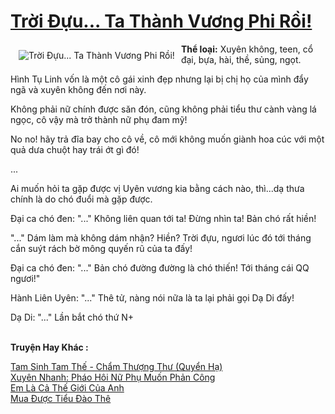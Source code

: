 <a href="https://utruyen.com/troi-duu-ta-thanh-vuong-phi-roi/17250/" title="Trời Đựu... Ta Thành Vương Phi Rồi!"><h1>Trời Đựu... Ta Thành Vương Phi Rồi!</h1></a><div style="display:table"><img align="right" style="float: left; padding: 10px;" src="https://utruyen.com/images/story/200x260/troi-duu-ta-thanh-vuong-phi-roi.jpg" alt="Trời Đựu... Ta Thành Vương Phi Rồi!"><b>Thể loại:</b> Xuyên không, teen, cổ đại, bựa, hài, thề, sủng, ngọt.<p></p>Hình Tụ Linh vốn là một cô gái xinh đẹp nhưng lại bị chị họ của mình đẩy ngã và xuyên không đến nơi này.<p></p>Không phải nữ chính được săn đón, cũng không phải tiểu thư cành vàng lá ngọc, cô vậy mà trở thành nữ phụ đam mỹ!<p></p>No no! hãy trả đĩa bay cho cô về, cô mới không muốn giành hoa cúc với một quả dưa chuột hay trái ớt gì đó!<p></p>...<p></p>Ai muốn hỏi ta gặp được vị Uyên vương kia bằng cách nào, thì...dạ thưa chính là do chó đuổi mà gặp được.<p></p>Đại ca chó đen: "..." Không liên quan tới ta! Đừng nhìn ta! Bản chó rất hiền!<p></p>"..." Dám làm mà không dám nhận? Hiền? Trời đựu, ngươi lúc đó tới tháng cắn suýt rách bờ mông quyến rũ của ta đấy!<p></p>Đại ca chó đen: "..." Bản chó đường đường là chó thiến! Tới tháng cái QQ ngươi!"<p></p>Hành Liên Uyên: "..." Thê tử, nàng nói nữa là ta lại phải gọi Dạ Di đấy!<p></p>Dạ Di: "..." Lần bắt chó thứ N+</div><p><br><b>Truyện Hay Khác :</b></p><a href="https://utruyen.com/tam-sinh-tam-the-cham-thuong-thu-quyen-ha/3941/" alt="Tam Sinh Tam Thế - Chẩm Thượng Thư (Quyển Hạ)">Tam Sinh Tam Thế - Chẩm Thượng Thư (Quyển Hạ)</a><br/><a href="https://github.com/quanluxury/ngontinhhot/tree/master/truyenhay/19273/" alt="Xuyên Nhanh: Pháo Hôi Nữ Phụ Muốn Phản Công">Xuyên Nhanh: Pháo Hôi Nữ Phụ Muốn Phản Công</a><br/><a href="https://truyenngontinhay.wordpress.com/2019/10/03/em-la-ca-the-gioi-cua-anh/" alt="Em Là Cả Thế Giới Của Anh">Em Là Cả Thế Giới Của Anh</a><br/><a href="https://github.com/quanluxury/truyenhot/tree/master/truyenhay/16614/" alt="Mua Được Tiểu Đào Thê">Mua Được Tiểu Đào Thê</a><br/>